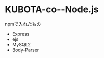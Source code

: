 # KUBOTA-co--Node.js

<p>npmで入れたもの</p>
<ul>
  <li>Express</li>
  <li>ejs</li>
  <li>MySQL2</li>
  <li>Body-Parser</li>
</ul>

